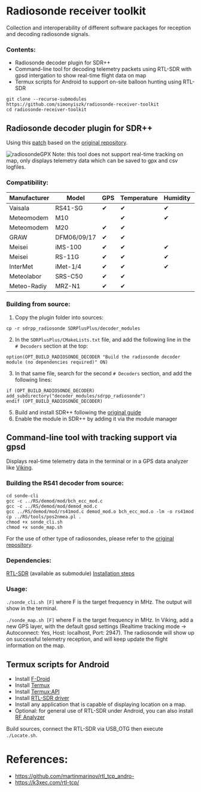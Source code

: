 Radiosonde receiver toolkit
===============
Collection and interoperability of different software packages for reception and decoding radiosonde signals.

### Contents:
- Radiosonde decoder plugin for SDR++
- Command-line tool for decoding telemetry packets using RTL-SDR with gpsd intergation to show real-time flight data on map
- Termux scripts for Android to support on-site balloon hunting using RTL-SDR

```
git clone --recurse-submodules https://github.com/simonyiszk/radiosonde-receiver-toolkit
cd radiosonde-receiver-toolkit
```
Radiosonde decoder plugin for SDR++
---------------
Using this [patch](https://github.com/fred-corp/sdrpp_radiosonde) based on the [original repository](https://github.com/dbdexter-dev/sdrpp_radiosonde).

![radiosondeGPX](https://user-images.githubusercontent.com/17110004/144872708-2a578c62-5493-4845-9098-9328c4e914bf.png)
Note: this tool does not support real-time tracking on map, only displays telemetry data which can be saved to gpx and csv logfiles.
### Compatibility:

| Manufacturer | Model       | GPS                | Temperature        | Humidity           | XDATA              |
|--------------|-------------|--------------------|--------------------|--------------------|--------------------|
| Vaisala      | RS41-SG     |          ✔         |          ✔         |          ✔         |          ✔         |
| Meteomodem   | M10         |                    |          ✔         |          ✔         |                    |
| Meteomodem   | M20         |          ✔         |          ✔         |                    |                    |
| GRAW         | DFM06/09/17 |          ✔         |          ✔         |                    |                    |
| Meisei       | iMS-100     |          ✔         |          ✔         |          ✔         |                    |
| Meisei       | RS-11G      |          ✔         |          ✔         |          ✔         |                    |
| InterMet     | iMet-1/4    |          ✔         |          ✔         |          ✔         |          ✔         |
| Meteolabor   | SRS-C50     |          ✔         |          ✔         |                    |                    |
| Meteo-Radiy  | MRZ-N1      |          ✔         |          ✔         |                    |                    |

### Building from source:
1. Copy the plugin folder into sources:
```
cp -r sdrpp_radiosonde SDRPlusPlus/decoder_modules
```
2. In the `SDRPlusPlus/CMakeLists.txt` file, and add the following line in the
   `# Decoders` section at the top:
```
option(OPT_BUILD_RADIOSONDE_DECODER "Build the radiosonde decoder module (no dependencies required)" ON)
```
3. In that same file, search for the second `# Decoders` section, and add the
   following lines:
```
if (OPT_BUILD_RADIOSONDE_DECODER)
add_subdirectory("decoder_modules/sdrpp_radiosonde")
endif (OPT_BUILD_RADIOSONDE_DECODER)
```
5. Build and install SDR++ following the [original guide](https://github.com/AlexandreRouma/SDRPlusPlus/blob/master/readme.md)
6. Enable the module in SDR++ by adding it via the module manager

Command-line tool with tracking support via gpsd
---------------
Displays real-time telemetry data in the terminal or in a GPS data analyzer like [Viking](https://github.com/viking-gps/viking).

### Building the RS41 decoder from source:
```
cd sonde-cli
gcc -c ../RS/demod/mod/bch_ecc_mod.c
gcc -c ../RS/demod/mod/demod_mod.c
gcc ../RS/demod/mod/rs41mod.c demod_mod.o bch_ecc_mod.o -lm -o rs41mod
cp ../RS/tools/pos2nmea.pl .
chmod +x sonde_cli.sh
chmod +x sonde_map.sh
```
For the use of other type of radiosondes, please refer to the [original repository](https://github.com/rs1729/RS/blob/master/demod/mod/README.md).

### Dependencies:
[RTL-SDR](https://github.com/osmocom/rtl-sdr) (available as submodule)
[Installation steps](https://osmocom.org/projects/rtl-sdr/wiki#Building-the-software)

### Usage:
`./sonde_cli.sh [F]` where F is the target frequency in MHz. The output will show in the terminal.

`./sonde_map.sh [F]` where F is the target frequency in MHz. In Viking, add a new GPS layer, with the default gpsd settings (Realtime tracking mode -> Autoconnect: Yes, Host: localhost, Port: 2947). The radiosonde will show up on successful telemetry reception, and will keep update the flight information on the map.

Termux scripts for Android
---------------
- Install [F-Droid](https://f-droid.org)
- Install [Termux](https://f-droid.org/hu/packages/com.termux/)
- Install [Termux:API](https://f-droid.org/hu/packages/com.termux/)
- Install [RTL-SDR driver](https://f-droid.org/hu/packages/marto.rtl_tcp_andro/)
- Install any application that is capable of displaying location on a map.
- Optional: for general use of RTL-SDR under Android, you can also install [RF Analyzer](https://f-droid.org/hu/packages/com.mantz_it.rfanalyzer/)

Build sources, connect the RTL-SDR via USB_OTG  then execute `./Locate.sh`.

References:
===============
- https://github.com/martinmarinov/rtl_tcp_andro-
- https://k3xec.com/rtl-tcp/
